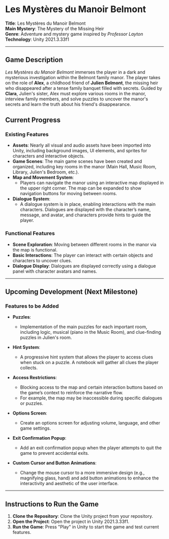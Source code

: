 # Les Mystères du Manoir Belmont

**Title**: Les Mystères du Manoir Belmont  
**Main Mystery**: The Mystery of the Missing Heir  
**Genre**: Adventure and mystery game inspired by *Professor Layton*  
**Technology**: Unity 2021.3.33f1

---

## Game Description

*Les Mystères du Manoir Belmont* immerses the player in a dark and mysterious investigation within the Belmont family manor. The player takes on the role of **Alex**, a childhood friend of **Julien Belmont**, the missing heir who disappeared after a tense family banquet filled with secrets. Guided by **Clara**, Julien's sister, Alex must explore various rooms in the manor, interview family members, and solve puzzles to uncover the manor's secrets and learn the truth about his friend's disappearance.

## Current Progress

### Existing Features

- **Assets**: Nearly all visual and audio assets have been imported into Unity, including background images, UI elements, and sprites for characters and interactive objects.
- **Game Scenes**: The main game scenes have been created and organized, including key rooms in the manor (Main Hall, Music Room, Library, Julien's Bedroom, etc.).
- **Map and Movement System**: 
  - Players can navigate the manor using an interactive map displayed in the upper right corner. The map can be expanded to show navigation buttons for moving between rooms.
- **Dialogue System**: 
  - A dialogue system is in place, enabling interactions with the main characters. Dialogues are displayed with the character’s name, message, and avatar, and characters provide hints to guide the player.

### Functional Features

- **Scene Exploration**: Moving between different rooms in the manor via the map is functional.
- **Basic Interactions**: The player can interact with certain objects and characters to uncover clues.
- **Dialogue Display**: Dialogues are displayed correctly using a dialogue panel with character avatars and names.

---

## Upcoming Development (Next Milestone)

### Features to be Added

- **Puzzles**: 
  - Implementation of the main puzzles for each important room, including logic, musical (piano in the Music Room), and clue-finding puzzles in Julien's room.
  
- **Hint System**: 
  - A progressive hint system that allows the player to access clues when stuck on a puzzle. A notebook will gather all clues the player collects.

- **Access Restrictions**:
  - Blocking access to the map and certain interaction buttons based on the game’s context to reinforce the narrative flow.
  - For example, the map may be inaccessible during specific dialogues or puzzles.

- **Options Screen**:
  - Create an options screen for adjusting volume, language, and other game settings.

- **Exit Confirmation Popup**: 
  - Add an exit confirmation popup when the player attempts to quit the game to prevent accidental exits.

- **Custom Cursor and Button Animations**:
  - Change the mouse cursor to a more immersive design (e.g., magnifying glass, hand) and add button animations to enhance the interactivity and aesthetic of the user interface.

---

## Instructions to Run the Game

1. **Clone the Repository**: Clone the Unity project from your repository.
2. **Open the Project**: Open the project in Unity 2021.3.33f1.
3. **Run the Game**: Press "Play" in Unity to start the game and test current features.
